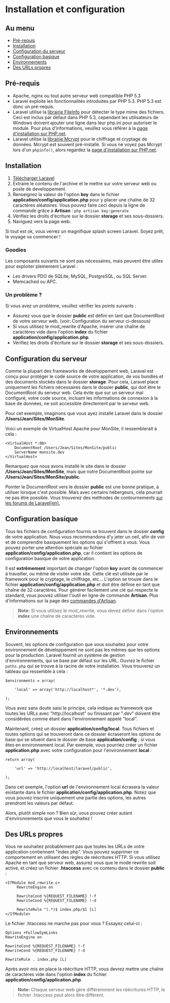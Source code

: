 # Installation et configuration

## Au menu

- [Pré-requis](#requirements)
- [Installation](#installation)
- [Configuration du serveur](#server-configuration)
- [Configuration basique](#basic-configuration)
- [Environnements](#Environnements)
- [Des URLs propres](#cleaner-urls)

<a name="requirements"></a>
## Pré-requis

- Apache, nginx ou tout autre serveur web compatible PHP 5.3
- Laravel exploite les fonctionnalités introduites par PHP 5.3. PHP 5.3 est donc un pré-requis.
- Laravel utilise la [librairie FileInfo](http://php.net/manual/fr/book.fileinfo.php) pour détecter le type mime des fichiers. Ceci est inclus par défaut dans PHP 5.3, cependant les utilisateurs de Windows doivent ajouter une ligne dans leur php.ini pour autoriser le module. Pour plus d'informations, veuillez vous référer à la [page d'installation sur PHP.net](http://php.net/manual/fr/fileinfo.installation.php).
- Laravel utilise la [librairie Mcrypt](http://php.net/manual/fr/book.mcrypt.php) pour le chiffrage et cryptage de données. Mcrypt est souvent pré-installé. Si vous ne voyez pas Mcrypt lors d'un `phpinfo()`, alors regardez la [page d'installation sur PHP.net](http://php.net/manual/fr/book.mcrypt.php).

<a name="installation"></a>
## Installation

1. [Télécharger Laravel](/telecharger)
2. Extraire le contenu de l'archive et le mettre sur votre serveur web ou poste de developpement.
3. Renseignez la valeur de l'option **key** dans le fichier **application/config/application.php** pour y placer une chaîne de 32 caractères aléatoires. Vous pouvez faire ceci depuis la ligne de commande grâce à **Artisan** : `php artisan key:generate`
4. Vérifiez les droits d'écriture sur le dossier **storage** et ses sous-dossiers.
5. Naviguez vers la page web.

Si tout est ok, vous verrez un magnifique splash screen Laravel. Soyez prêt, le voyage va commencer !

### Goodies

Les composants suivants ne sont pas nécessaires, mais peuvent être utiles pour exploiter pleinement Laravel :

- Les drivers PDO de SQLite, MySQL, PostgreSQL, ou SQL Server.
- Memcached ou APC.

### Un problème ?

Si vous avez un problème, veuillez vérifier les points suivants :

- Assurez vous que le dossier **public** est défini en tant que DocumentRoot de votre serveur web. (voir: Configuration du serveur ci-dessous)
- Si vous utilisez le mod_rewrite d'Apache, insérer une chaîne de caractères vide dans l'option **index** du fichier **application/config/application.php**.
- Vérifiez les droits d'écriture sur le dossier **storage** et ses sous-dossiers.

<a name="server-configuration"></a>
## Configuration du serveur

Comme la plupart des frameworks de développement web, Laravel est conçu pour protéger le code source de votre application, de vos bundles et des documents stockés dans le dossier **storage**. Pour cela, Laravel place uniquement les fichiers nécessaires dans le dossier **public**, qui doit être le DocumentRoot du serveur web. Cela évite que sur un serveur mal configuré, votre code source, incluant les informations de connexion à la base de données, ne soit accessible directement par le serveur web.

Pour cet exemple, imaginons que vous ayez installé Laravel dans le dossier **/Users/Jean/Sites/MonSite**.

Voici un exemple de VirtualHost Apache pour MonSite, il ressemblerait à cela :

    <VirtualHost *:80>
        DocumentRoot /Users/Jean/Sites/MonSite/public
        ServerName monsite.dev
    </VirtualHost>

Remarquez que nous avons installé le site dans le dossier **/Users/Jean/Sites/MonSite**, mais que notre DocumentRoot pointe sur **/Users/Jean/Sites/MonSite/public**.

Pointer le DocumentRoot vers le dossier **public** est une bonne pratique, à utiliser lorsque c'est possible. Mais avec certains hébergeurs, cela pourrait ne pas être possible. Vous trouverez des méthodes de contournements [sur les forums de Laravel[en].](http://forums.laravel.com/viewtopic.php?id=1258)

<a name="basic-configuration"></a>
## Configuration basique

Tous les fichiers de configuration fournis se trouvent dans le dossier **config** de votre application. Nous vous recommandons d'y jeter un oeil, afin de voir et de comprendre basiquement les options qui s'offrent à vous. Vous pouvez porter une attention spéciale au fichier **application/config/application.php**, car il contient les options de configuration basique de votre application.

Il est **extrêmement** important de changer l'option **key** avant de commencer à travailler, ou même de visiter votre site. Cette clé est utilisée par le framework pour le cryptage, le chiffrage, etc... L'option se trouve dans le fichier **application/config/application.php** et doit être définie en tant que chaîne de 32 caractères. Pour générer facilement une clé qui respecte le standard, vous pouvez utiliser l'outil en ligne de commande **Artisan**. Plus d'informations sur la page des [commandes d'Artisan](/docs/3/artisan/commands).

> **Note:** Si vous utilisez le mod_rewrite, vous devez définir dans l'option **index** une chaîne de caractères vide.

<a name="Environnements"></a>
## Environnements

Souvent, les options de configuration que vous souhaitez pour votre environnement de développement ne sont pas les mêmes que les options pour la production. Laravel fournit un système de gestion d'environnements, qui se base par défaut sur les URL. Ouvrez le fichier `paths.php` qui se trouve à la racine de votre installation. Vous trouverez un tableau qui ressemble à cela :

    $environments = array(

        'local' => array('http://localhost*', '*.dev'),

    );

Vous avez sans doute saisi le principe, cela indique au framework que toutes les URLs avec "http://localhost" ou finissant par ".dev" doivent être considérées comme étant dans l'environnement appelé "local".

Maintenant, créez un dossier **application/config/local**. Tous fichiers et toutes options qui se trouveront dans ce dossier écraseront les options de base qui se situent dans le dossier de base **application/config** ; si vous êtes en environnement local. Par exemple, vous pourriez créer un fichier **application.php** avec votre configuration pour l'environnement **local** :

    return array(

        'url' => 'http://localhost/laravel/public',

    );

Dans cet exemple, l'option **url** de l'environnement local écrasera la valeur existante dans le fichier **application/config/application.php**. Notez que vous pouvez inscrire uniquement une partie des options, les autres prendront les valeurs par défaut.

Alors, plutôt simple non ? Bien sûr, vous pouvez créer autant d'environnements que vous le souhaitez !

<a name="cleaner-urls"></a>
## Des URLs propres

Vous ne souhaitez probablement pas que toutes les URLs de votre application contiennent "index.php". Vous pouvez supprimer ce comportement en utilisant des règles de réécritures HTTP. Si vous utilisez Apache en tant que serveur web, assurez vous que le mode rewrite soit activé, et créez un fichier **.htaccess** avec ce contenu dans le dossier **public** :

    <IfModule mod_rewrite.c>
         RewriteEngine on

         RewriteCond %{REQUEST_FILENAME} !-f
         RewriteCond %{REQUEST_FILENAME} !-d

         RewriteRule ^(.*)$ index.php/$1 [L]
    </IfModule>

Le fichier .htaccess ne marche pas pour vous ? Essayez celui-ci :

    Options +FollowSymLinks
    RewriteEngine on

    RewriteCond %{REQUEST_FILENAME} !-f
    RewriteCond %{REQUEST_FILENAME} !-d

    RewriteRule . index.php [L]

Après avoir mis en place la réécriture HTTP, vous devrez mettre une chaîne de caractères vide dans l'option **index** du fichier **application/config/application.php**.

> **Note:** Chaque serveur web gère différemment les réécritures HTTP, le fichier .htaccess peut alors être différent.

